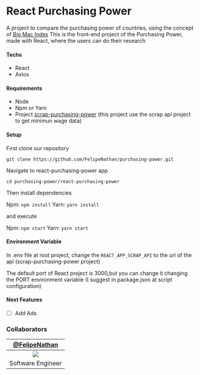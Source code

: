 # React Purchasing Power
A project to compare the purchasing power of countries, using the concept of [Big Mac Index](https://pt.wikipedia.org/wiki/%C3%8Dndice_Big_Mac)
This is the front-end project of the Purchasing Power, made with React, where the users can do their research

#### Techs
- React
- Axios

#### Requirements
- Node 
- Npm or Yarn
- Project [scrap-purchasing-power](https://github.com/FelipeNathan/scrap-purchasing-power) (this project use the scrap api project to get minimun wage data)

#### Setup
First clone our repository
```
git clone https://github.com/FelipeNathan/purchasing-power.git
```

Navigate to react-purchasing-power app
```
cd purchasing-power/react-purchasing-power
```

Then install dependencies

Npm: `npm install`
Yarn: `yarn install`

and execute

Npm: `npm start`
Yarn: `yarn start`

#### Environment Variable
In .env file at root project, change the `REACT_APP_SCRAP_API` to the url of the api (scrap-purchasing-power project)

The default port of React project is 3000,but you can change it changing the PORT environment variable (I suggest in package.json at script configuration)

#### Next Features
- [ ] Add Ads

### Collaborators
| [@FelipeNathan][felipenathan] |
| :-------------------------------: |
|       ![][p_felipenathan]         |
|         Software Engineer         |

[felipenathan]: http://github.com/FelipeNathan
[p_felipenathan]: https://avatars2.githubusercontent.com/u/16759812?s=100&v=4
